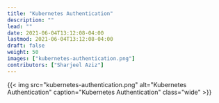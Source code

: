 ```yaml
---
title: "Kubernetes Authentication"
description: ""
lead: ""
date: 2021-06-04T13:12:08-04:00
lastmod: 2021-06-04T13:12:08-04:00
draft: false
weight: 50
images: ["kubernetes-authentication.png"]
contributors: ["Sharjeel Aziz"]
---
```


{{< img src="kubernetes-authentication.png" alt="Kubernetes Authentication" caption="Kubernetes Authentication" class="wide" >}}
